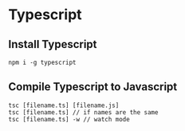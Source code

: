 # Typescript

## Install Typescript
```
npm i -g typescript
```

## Compile Typescript to Javascript
```
tsc [filename.ts] [filename.js]
tsc [filename.ts] // if names are the same
tsc [filename.ts] -w // watch mode
```

